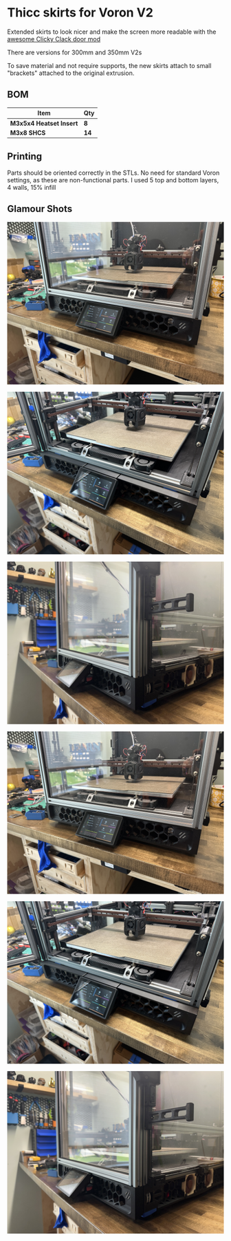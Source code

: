 # Thicc skirts for Voron V2
Extended skirts to look nicer and make the screen more readable with the [awesome Clicky Clack door mod](https://github.com/tanaes/whopping_Voron_mods/tree/main/clickyclacky_door)

There are versions for 300mm and 350mm V2s

To save material and not require supports, the new skirts attach to small "brackets" attached to the original extrusion.

## BOM

| **Item**                     | **Qty**    |
| ---------------------------- | ---------- |
| **M3x5x4 Heatset Insert**    | **8**      |
| **M3x8 SHCS**                | **14**     | 

## Printing

Parts should be oriented correctly in the STLs. No need for standard Voron settings, as these are non-functional parts. I used 5 top and bottom layers, 4 walls, 15% infill

## Glamour Shots

![alt text](./images/IMG_3459.jpg)

![alt text](./images/IMG_3460.jpg)

![alt text](./images/IMG_3463.jpg)

![alt text](https://github.com/therick0996/voron_mods/blob/main/thicc_skirts/images/IMG_3459.JPG)

![alt text](https://github.com/therick0996/voron_mods/blob/main/thicc_skirts/images/IMG_3460.JPG)

![alt text](https://github.com/therick0996/voron_mods/blob/main/thicc_skirts/images/IMG_3463.JPG)

